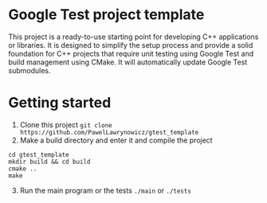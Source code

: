# Google Test project template

This project is a ready-to-use starting point for developing C++ applications or libraries. It is designed to simplify the setup process and provide a solid foundation for C++ projects that require unit testing using Google Test and build management using CMake. It will automatically update Google Test submodules.

# Getting started

1. Clone this project
   ```git clone https://github.com/PawelLawrynowicz/gtest_template```
2. Make a build directory and enter it and compile the project
```
cd gtest_template
mkdir build && cd build
cmake ..
make
```
3. Run the main program or the tests
```./main``` or ```./tests```
